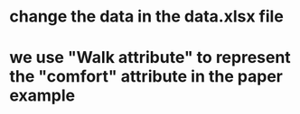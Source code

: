 # change the data in the data.xlsx file
# we use "Walk attribute" to represent the "comfort" attribute in the paper example